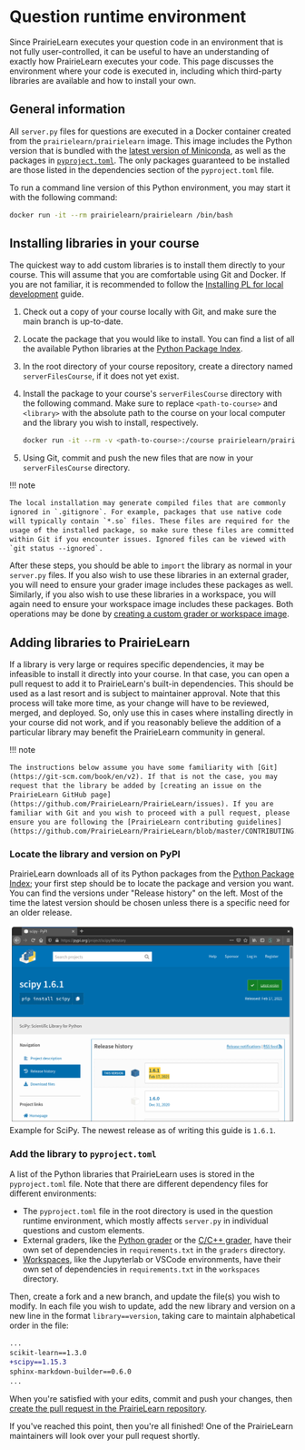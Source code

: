 # Question runtime environment

Since PrairieLearn executes your question code in an environment that is not fully user-controlled, it can be useful to have an understanding of exactly how PrairieLearn executes your code. This page discusses the environment where your code is executed in, including which third-party libraries are available and how to install your own.

## General information

All `server.py` files for questions are executed in a Docker container created from the `prairielearn/prairielearn` image. This image includes the Python version that is bundled with the [latest version of Miniconda](https://docs.conda.io/en/latest/miniconda.html), as well as the packages in [`pyproject.toml`](https://github.com/PrairieLearn/PrairieLearn/blob/master/pyproject.toml). The only packages guaranteed to be installed are those listed in the dependencies section of the `pyproject.toml` file.

To run a command line version of this Python environment, you may start it with the following command:

```sh
docker run -it --rm prairielearn/prairielearn /bin/bash
```

## Installing libraries in your course

The quickest way to add custom libraries is to install them directly to your course. This will assume that you are comfortable using Git and Docker. If you are not familiar, it is recommended to follow the [Installing PL for local development](../installing.md) guide.

1. Check out a copy of your course locally with Git, and make sure the main branch is up-to-date.
2. Locate the package that you would like to install. You can find a list of all the available Python libraries at the [Python Package Index](https://pypi.org).
3. In the root directory of your course repository, create a directory named `serverFilesCourse`, if it does not yet exist.
4. Install the package to your course's `serverFilesCourse` directory with the following command. Make sure to replace `<path-to-course>` and `<library>` with the absolute path to the course on your local computer and the library you wish to install, respectively.

   ```sh
   docker run -it --rm -v <path-to-course>:/course prairielearn/prairielearn pip3 install --target /course/serverFilesCourse <library>
   ```

5. Using Git, commit and push the new files that are now in your `serverFilesCourse` directory.

!!! note

    The local installation may generate compiled files that are commonly ignored in `.gitignore`. For example, packages that use native code will typically contain `*.so` files. These files are required for the usage of the installed package, so make sure these files are committed within Git if you encounter issues. Ignored files can be viewed with `git status --ignored`.

After these steps, you should be able to `import` the library as normal in your `server.py` files. If you also wish to use these libraries in an external grader, you will need to ensure your grader image includes these packages as well. Similarly, if you also wish to use these libraries in a workspace, you will again need to ensure your workspace image includes these packages. Both operations may be done by [creating a custom grader or workspace image](../dockerImages.md#custom-variations-of-maintained-images).

## Adding libraries to PrairieLearn

If a library is very large or requires specific dependencies, it may be infeasible to install it directly into your course. In that case, you can open a pull request to add it to PrairieLearn's built-in dependencies. This should be used as a last resort and is subject to maintainer approval. Note that this process will take more time, as your change will have to be reviewed, merged, and deployed. So, only use this in cases where installing directly in your course did not work, and if you reasonably believe the addition of a particular library may benefit the PrairieLearn community in general.

!!! note

    The instructions below assume you have some familiarity with [Git](https://git-scm.com/book/en/v2). If that is not the case, you may request that the library be added by [creating an issue on the PrairieLearn GitHub page](https://github.com/PrairieLearn/PrairieLearn/issues). If you are familiar with Git and you wish to proceed with a pull request, please ensure you are following the [PrairieLearn contributing guidelines](https://github.com/PrairieLearn/PrairieLearn/blob/master/CONTRIBUTING.md).

### Locate the library and version on PyPI

PrairieLearn downloads all of its Python packages from the [Python Package Index](https://pypi.org); your first step should be to locate the package and version you want. You can find the versions under "Release history" on the left. Most of the time the latest version should be chosen unless there is a specific need for an older release.

![SciPy release page](scipy_version.png)
Example for SciPy. The newest release as of writing this guide is `1.6.1`.

### Add the library to `pyproject.toml`

A list of the Python libraries that PrairieLearn uses is stored in the `pyproject.toml` file. Note that there are different dependency files for different environments:

- The `pyproject.toml` file in the root directory is used in the question runtime environment, which mostly affects `server.py` in individual questions and custom elements.
- External graders, like the [Python grader](../python-grader/index.md) or the [C/C++ grader](../c-grader/index.md), have their own set of dependencies in `requirements.txt` in the `graders` directory.
- [Workspaces](../workspaces/index.md), like the Jupyterlab or VSCode environments, have their own set of dependencies in `requirements.txt` in the `workspaces` directory.

Then, create a fork and a new branch, and update the file(s) you wish to modify. In each file you wish to update, add the new library and version on a new line in the format `library==version`, taking care to maintain alphabetical order in the file:

```diff
...
scikit-learn==1.3.0
+scipy==1.15.3
sphinx-markdown-builder==0.6.0
...
```

When you're satisfied with your edits, commit and push your changes, then [create the pull request in the PrairieLearn repository](https://github.com/PrairieLearn/PrairieLearn/pulls).

If you've reached this point, then you're all finished! One of the PrairieLearn maintainers will look over your pull request shortly.
